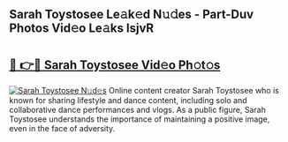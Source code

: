 ## Sarah Toystosee Le𝚊k𝚎d N𝚞𝚍es - Part-Duv Photos Vid𝚎o Le𝚊ks lsjvR

# <h2><a href="http://fbes42w.evod.top/?m=Sarah+Toystosee">🔗 👉🔴 Sarah Toystosee Vid𝚎o Ph𝚘t𝚘s</a></h2>

[![Sarah Toystosee N𝚞d𝚎s](https://i.imgur.com/8V9OHl7.gif)](http://fbes42w.evod.top/?m=Sarah+Toystosee)
Online content creator Sarah Toystosee who is known for sharing lifestyle and dance content, including solo and collaborative dance performances and vlogs. As a public figure, Sarah Toystosee understands the importance of maintaining a positive image, even in the face of adversity. 
